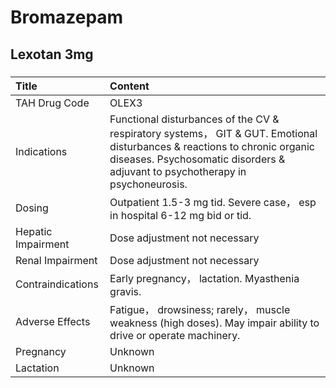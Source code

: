 # Bromazepam

## Lexotan 3mg

##### 

| Title              | Content                                                                                                                                                                                                     |
|:-------------------|:------------------------------------------------------------------------------------------------------------------------------------------------------------------------------------------------------------|
| TAH Drug Code      | OLEX3                                                                                                                                                                                                       |
| Indications        | Functional disturbances of the CV & respiratory systems， GIT & GUT. Emotional disturbances & reactions to chronic organic diseases. Psychosomatic disorders & adjuvant to psychotherapy in psychoneurosis. |
| Dosing             | Outpatient 1.5-3 mg tid. Severe case， esp in hospital 6-12 mg bid or tid.                                                                                                                                  |
| Hepatic Impairment | Dose adjustment not necessary                                                                                                                                                                               |
| Renal Impairment   | Dose adjustment not necessary                                                                                                                                                                               |
| Contraindications  | Early pregnancy， lactation. Myasthenia gravis.                                                                                                                                                             |
| Adverse Effects    | Fatigue， drowsiness; rarely， muscle weakness (high doses). May impair ability to drive or operate machinery.                                                                                              |
| Pregnancy          | Unknown                                                                                                                                                                                                     |
| Lactation          | Unknown                                                                                                                                                                                                     |

